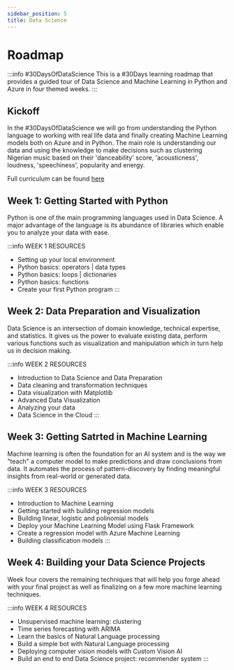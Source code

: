 ```yaml
---
sidebar_position: 5
title: Data Science
---
```


# Roadmap
:::info #30DaysOfDataScience
This is a #30Days learning roadmap that provides a guided tour of Data Science and Machine Learning in Python and Azure in four themed weeks.
:::
## Kickoff 
In the #30DaysOfDataScience we will go from understanding the Python language to working with real life data and finally creating Machine Learning models both on Azure and in Python. The main role is understanding our data and using the knowledge to make decisions such as clustering Nigerian music based on their 'danceability' score, 'acousticness', loudness, 'speechiness', popularity and energy. 

Full curriculum can be found [here](https://techcommunity.microsoft.com/t5/educator-developer-blog/data-science-and-machine-learning-curriculum/ba-p/3503610)

## Week 1: Getting Started with Python
 Python is one of the main programming languages used in Data Science. A major advantage of the language is its abundance of libraries which enable you to analyze your data with ease.

 :::info WEEK 1 RESOURCES
* Setting up your local environment
* Python basics: operators | data types
* Python basics: loops | dictionaries
* Python basics: functions
* Create your first Python program
:::

## Week 2: Data Preparation and Visualization
Data Science is an intersection of domain knowledge, technical expertise, and statistics. It gives us the power to evaluate existing data, perform various functions such as visualization and manipulation which in turn help us in decision making. 

:::info WEEK 2 RESOURCES
* Introduction to Data Science and Data Preparation
* Data cleaning and transformation techniques
* Data visualization with Matplotlib
* Advanced Data Visualization
* Analyzing your data
* Data Science in the Cloud
:::

## Week 3: Getting Satrted in Machine Learning
Machine learning is often the foundation for an AI system and is the way we "teach" a computer model to make predictions and draw conclusions from data. It automates the process of pattern-discovery by finding meaningful insights from real-world or generated data.

:::info WEEK 3 RESOURCES
* Introduction to Machine Learning
* Getting started with building regression models
* Building linear, logistic and polinomial models
* Deploy your Machine Learning Model using Flask Framework
* Create a regression model with Azure Machine Learning
* Building classification models
:::

## Week 4: Building your Data Science Projects
Week four covers the remaining techniques that will help you forge ahead with your final project as well as finalizing on a few more machine learning techniques.

:::info WEEK 4 RESOURCES
* Unsupervised machine learning: clustering
* Time series forecasting with ARIMA
* Learn the basics of Natural Language processing
* Build a simple bot with Natural Language processing
* Deploying computer vision models with Custom Vision AI
* Build an end to end Data Science project: recommender system
:::

